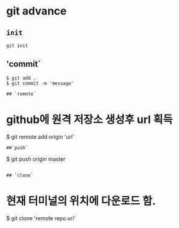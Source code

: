 # git advance

## `init`
```
git init
```
## 'commit`
```
$ git add .
$ git commit -m 'message'

## `romote`
```
# github에 원격 저장소 생성후 url 획득
$ git remote add origin 'url'
```
##`push`
```
$ git push origin master
```

## `clone`
```
# 현재 터미널의 위치에 다운로드 함.
$ git clone 'remote repo url'